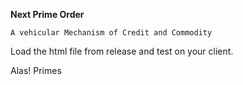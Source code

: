 <b>Next Prime Order</b>

<code>A vehicular Mechanism of Credit and Commodity</code>

Load the html file from release and test on your client.

Alas! Primes
